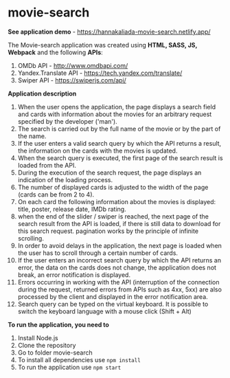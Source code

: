 # movie-search
**See application demo** - https://hannakaliada-movie-search.netlify.app/

The Movie-search application was created using **HTML, SASS, JS, Webpack** and the following **APIs**: 
1. OMDb API - http://www.omdbapi.com/
2. Yandex.Translate API - https://tech.yandex.com/translate/
3. Swiper API - https://swiperjs.com/api/

**Application description**
1. When the user opens the application, the page displays a search field and cards with information about the movies for an arbitrary request specified by the developer ('man').
2. The search is carried out by the full name of the movie or by the part of the name.
3. If the user enters a valid search query by which the API returns a result, the information on the cards with the movies is updated.
4. When the search query is executed, the first page of the search result is loaded from the API.
5. During the execution of the search request, the page displays an indication of the loading process.
6. The number of displayed cards is adjusted to the width of the page (cards can be from 2 to 4).
7. On each card the following information about the movies is displayed: title, poster, release date, IMDb rating.
8. when the end of the slider / swiper is reached, the next page of the search result from the API is loaded, if there is still data to download for this search request.
pagination works by the principle of infinite scrolling.
9. In order to avoid delays in the application, the next page is loaded when the user has to scroll through a certain number of cards.
10. If the user enters an incorrect search query by which the API returns an error, the data on the cards does not change, the application does not break, an error notification is displayed.
11. Errors occurring in working with the API (interruption of the connection during the request, returned errors from APIs such as 4xx, 5xx) are also processed by the client and displayed in the error notification area.
12. Search query can be typed on the virtual keyboard. It is possible to switch the keyboard language with a mouse click (Shift + Alt)

**To run the application, you need to**
1. Install Node.js
2. Clone the repository
3. Go to folder movie-search
4. To install all dependencies use `npm install`
5. To run the application use `npm start`

